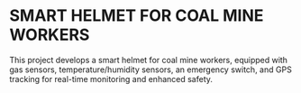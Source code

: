 # SMART HELMET FOR COAL MINE WORKERS
 This project develops a smart helmet for coal mine workers, equipped with gas sensors, temperature/humidity sensors, an emergency switch, and GPS tracking for real-time monitoring and enhanced safety.
